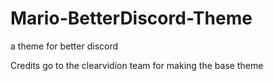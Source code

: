 # Mario-BetterDiscord-Theme
a theme for better discord

Credits go to the clearvidion team for making the base theme
